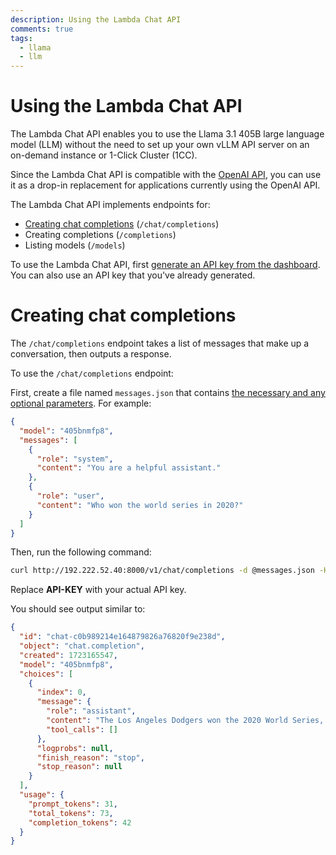 ```yaml
---
description: Using the Lambda Chat API
comments: true
tags:
  - llama
  - llm
---
```


# Using the Lambda Chat API

The Lambda Chat API enables you to use the Llama 3.1 405B large language
model (LLM) without the need to set up your own vLLM API server on an
on-demand instance or 1-Click Cluster (1CC).

Since the Lambda Chat API is compatible with the [OpenAI
API](https://platform.openai.com/docs/overview), you can use it as a drop-in
replacement for applications currently using the OpenAI API.

The Lambda Chat API implements endpoints for:

- [Creating chat completions](#creating-chat-completions) (`/chat/completions`)
- Creating completions (`/completions`)
- Listing models (`/models`)

To use the Lambda Chat API, first [generate an API key from the
dashboard](https://cloud.lambdalabs.com/api-keys). You can also use an API key
that you've already generated.

# Creating chat completions

The `/chat/completions` endpoint takes a list of messages that make up a
conversation, then outputs a response.

To use the `/chat/completions` endpoint:

First, create a file named `messages.json` that contains [the necessary and
any optional
parameters](https://platform.openai.com/docs/api-reference/chat/create). For
example:

```json
{
  "model": "405bnmfp8",
  "messages": [
    {
      "role": "system",
      "content": "You are a helpful assistant."
    },
    {
      "role": "user",
      "content": "Who won the world series in 2020?"
    }
  ]
}
```

Then, run the following command:

```bash
curl http://192.222.52.40:8000/v1/chat/completions -d @messages.json -H "Authorization: Bearer API-KEY" -H "Content-Type: application/json" | jq .
```

Replace **API-KEY** with your actual API key.

You should see output similar to:

```json
{
  "id": "chat-c0b989214e164879826a76820f9e238d",
  "object": "chat.completion",
  "created": 1723165547,
  "model": "405bnmfp8",
  "choices": [
    {
      "index": 0,
      "message": {
        "role": "assistant",
        "content": "The Los Angeles Dodgers won the 2020 World Series, defeating the Tampa Bay Rays in the series 4 games to 2. This was the Dodgers' first World Series title since 1988.",
        "tool_calls": []
      },
      "logprobs": null,
      "finish_reason": "stop",
      "stop_reason": null
    }
  ],
  "usage": {
    "prompt_tokens": 31,
    "total_tokens": 73,
    "completion_tokens": 42
  }
}
```
